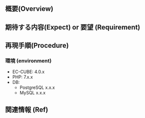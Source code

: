 ## 概要(Overview)


## 期待する内容(Expect)  or 要望 (Requirement)


## 再現手順(Procedure)


### 環境 (environment)
+ EC-CUBE: 4.0.x
+ PHP: 7.x.x
+ DB:
  - PostgreSQL x.x.x 
  - MySQL x.x.x


## 関連情報 (Ref)

